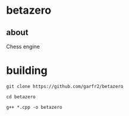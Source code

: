 # betazero

## about

Chess engine

# building

```git clone https://github.com/garfr2/betazero```

```cd betazero```

```g++ *.cpp -o betazero```